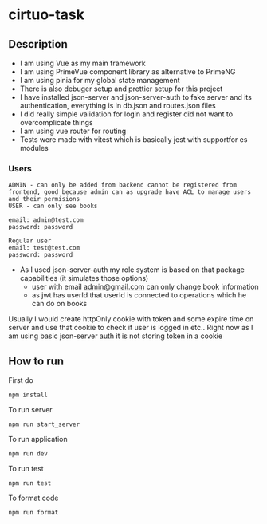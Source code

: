 # cirtuo-task

## Description

- I am using Vue as my main framework
- I am using PrimeVue component library as alternative to PrimeNG
- I am using pinia for my global state management
- There is also debuger setup and prettier setup for this project
- I have installed json-server and json-server-auth to fake server and its authentication, everything is in db.json and routes.json files
- I did really simple validation for login and register did not want to overcomplicate things
- I am using vue router for routing
- Tests were made with vitest which is basically jest with supportfor es modules

### Users

```
ADMIN - can only be added from backend cannot be registered from frontend, good because admin can as upgrade have ACL to manage users and their permisions
USER - can only see books

email: admin@test.com
password: password

Regular user
email: test@test.com
password: password
```

- As I used json-server-auth my role system is based on that package capabilities (it simulates those options)
  - user with email admin@gmail.com can only change book information
  - as jwt has userId that userId is connected to operations which he can do on books

Usually I would create httpOnly cookie with token and some expire time on server and use that cookie to check if user is logged in etc.. Right now as I am using basic json-server auth it is not storing token in a cookie

## How to run

First do

```
npm install
```

To run server

```
npm run start_server
```

To run application

```
npm run dev
```

To run test

```
npm run test
```

To format code

```
npm run format
```
